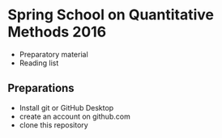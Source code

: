 # Spring School on Quantitative Methods 2016

- Preparatory material
- Reading list


## Preparations

- Install git or GitHub Desktop
- create an account on github.com
- clone this repository

